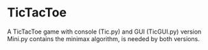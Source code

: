 # TicTacToe
A TicTacToe game with console (Tic.py) and GUI (TicGUI.py) version
Mini.py contains the minimax algorithm, is needed by both versions.
